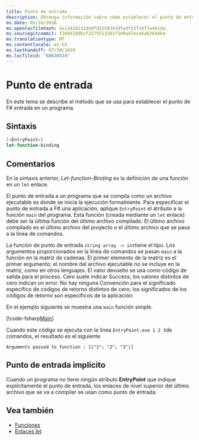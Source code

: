 ```yaml
---
title: Punto de entrada
description: Obtenga información sobre cómo establecer el punto de entrada F# en un programa que se compila como un archivo ejecutable, donde la ejecución se inicia formalmente.
ms.date: 05/16/2016
ms.openlocfilehash: 5e13416131d4dfd22583439fedf51f18f7a461da
ms.sourcegitcommit: f20dd18dbcf2275513281f5d9ad7ece6a62644b4
ms.translationtype: MT
ms.contentlocale: es-ES
ms.lasthandoff: 07/30/2019
ms.locfileid: "68630519"
---
```

# <a name="entry-point"></a>Punto de entrada

En este tema se describe el método que se usa para establecer el punto de F# entrada en un programa.

## <a name="syntax"></a>Sintaxis

```fsharp
[<EntryPoint>]
let-function-binding
```

## <a name="remarks"></a>Comentarios

En la sintaxis anterior, *Let-function-Binding* es la definición de una función en un `let` enlace.

El punto de entrada a un programa que se compila como un archivo ejecutable es donde se inicia la ejecución formalmente. Para especificar el punto de entrada a F# una aplicación, aplique `EntryPoint` el atributo a la función `main` del programa. Esta función (creada mediante un `let` enlace) debe ser la última función del último archivo compilado. El último archivo compilado es el último archivo del proyecto o el último archivo que se pasa a la línea de comandos.

La función de punto de entrada `string array -> int`tiene el tipo. Los argumentos proporcionados en la línea de comandos se pasan `main` a la función en la matriz de cadenas. El primer elemento de la matriz es el primer argumento; el nombre del archivo ejecutable no se incluye en la matriz, como en otros lenguajes. El valor devuelto se usa como código de salida para el proceso. Cero suele indicar Success; los valores distintos de cero indican un error. No hay ninguna Convención para el significado específico de códigos de retorno distintos de cero; los significados de los códigos de retorno son específicos de la aplicación.

En el ejemplo siguiente se muestra una `main` función simple.

[!code-fsharp[Main](~/samples/snippets/fsharp/entry-point/snippet501.fs)]

Cuando este código se ejecuta con la línea `EntryPoint.exe 1 2 3`de comandos, el resultado es el siguiente.

```console
Arguments passed to function : [|"1"; "2"; "3"|]
```

## <a name="implicit-entry-point"></a>Punto de entrada implícito

Cuando un programa no tiene ningún atributo **EntryPoint** que indique explícitamente el punto de entrada, los enlaces de nivel superior del último archivo que se va a compilar se usan como punto de entrada.

## <a name="see-also"></a>Vea también

- [Funciones](index.md)
- [Enlaces let](let-bindings.md)
